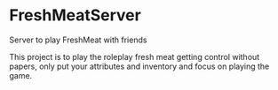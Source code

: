 # FreshMeatServer
Server to play FreshMeat with friends

This project is to play the roleplay fresh meat getting control without papers, only put your attributes and inventory
and focus on playing the game.
